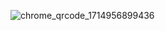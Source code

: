 ![chrome_qrcode_1714956899436](https://github.com/Loko32155/lib_webview/assets/111218923/e36a4b8e-9767-47f1-9fc7-7d4b2098c752)
